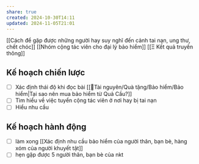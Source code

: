 ```yaml
---
share: true
created: 2024-10-30T14:11
updated: 2024-11-05T21:01
---
```

[[Cách để gặp được những người hay suy nghĩ đến cảnh tai nạn, ung thư, chết chóc]]
[[Nhóm cộng tác viên cho đại lý bảo hiểm]]
[[Ξ Kết quả truyền thông]]

## Kế hoạch chiến lược
- [ ] Xác định thái độ khi đọc bài [[📜Tài nguyên/Quà tặng/Bảo hiểm/Bảo hiểm|Tại sao nên mua bảo hiểm từ Quả Cầu?]]
- [ ] Tìm hiểu về việc tuyển cộng tác viên ở nơi hay bị tai nạn
- [ ] Hiểu nhu cầu 
## Kế hoạch hành động
- [ ] làm xong [[Xác định nhu cầu bảo hiểm của người thân, bạn bè, hàng xóm của người khuyết tật]]
- [ ] hẹn gặp được 5 người thân, bạn bè của nkt